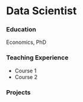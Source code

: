 # Data Scientist

### Education
Economics, PhD

### Teaching Experience
- Course 1
- Course 2

### Projects
